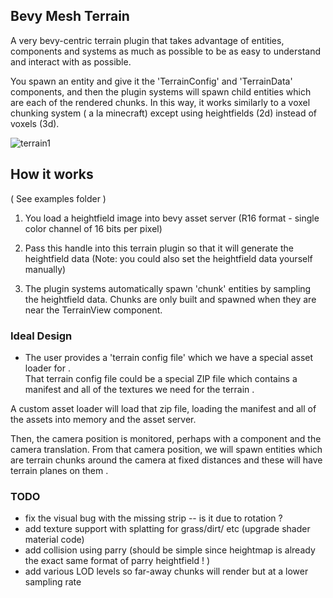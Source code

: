
 ## Bevy Mesh Terrain
 
 A very bevy-centric terrain plugin that takes advantage of entities, components and systems as much as possible to be as easy to understand and interact with as possible. 
 
 You spawn an entity and give it the 'TerrainConfig' and 'TerrainData' components, and then the plugin systems will spawn child entities which are each of the rendered chunks. 
 In this way, it works similarly to a voxel chunking system ( a la minecraft) except using heightfields (2d) instead of voxels (3d). 
 


![terrain1](https://github.com/ethereumdegen/bevy_mesh_terrain/assets/6249263/ba21b6ed-3cc1-42fc-b033-801f93304d12)

  
 
 
 ## How it works 
 
 ( See examples folder )
 
 1. You load a heightfield image into bevy asset server (R16 format - single color channel of 16 bits per pixel) 
 
 2. Pass this handle into this terrain plugin so that it will generate the heightfield data (Note: you could also set the heightfield data yourself manually)
 
 3. The plugin systems automatically spawn 'chunk' entities by sampling the heightfield data.  Chunks are only built and spawned when they are near the TerrainView component. 
 
 
 

### Ideal Design

- The user provides a 'terrain config file' which we have a special asset loader for .  
That terrain config file could be a special ZIP file which contains a manifest and all of the textures we need for the terrain .


A custom asset loader will load that zip file, loading the manifest and all of the assets into memory and the asset server. 


Then, the camera position is monitored, perhaps with a component and the camera translation. 
From that camera position, we will spawn entities which are terrain chunks around the camera at fixed distances and these will have terrain planes on them . 



### TODO 
- fix the visual bug with the missing strip  -- is it due to rotation ?  
- add texture support with splatting for grass/dirt/ etc  (upgrade shader material code) 
- add collision using parry (should be simple since heightmap is already the exact same format of parry heightfield ! )
- add various LOD levels so far-away chunks will render but at a lower sampling rate 
